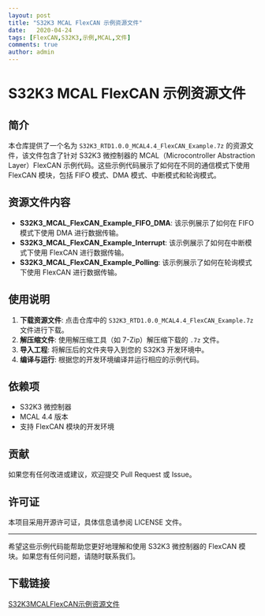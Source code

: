 ```yaml
---
layout: post
title: "S32K3 MCAL FlexCAN 示例资源文件"
date:   2020-04-24
tags: [FlexCAN,S32K3,示例,MCAL,文件]
comments: true
author: admin
---
```

# S32K3 MCAL FlexCAN 示例资源文件

## 简介

本仓库提供了一个名为 `S32K3_RTD1.0.0_MCAL4.4_FlexCAN_Example.7z` 的资源文件，该文件包含了针对 S32K3 微控制器的 MCAL（Microcontroller Abstraction Layer）FlexCAN 示例代码。这些示例代码展示了如何在不同的通信模式下使用 FlexCAN 模块，包括 FIFO 模式、DMA 模式、中断模式和轮询模式。

## 资源文件内容

- **S32K3_MCAL_FlexCAN_Example_FIFO_DMA**: 该示例展示了如何在 FIFO 模式下使用 DMA 进行数据传输。
- **S32K3_MCAL_FlexCAN_Example_Interrupt**: 该示例展示了如何在中断模式下使用 FlexCAN 进行数据传输。
- **S32K3_MCAL_FlexCAN_Example_Polling**: 该示例展示了如何在轮询模式下使用 FlexCAN 进行数据传输。

## 使用说明

1. **下载资源文件**: 点击仓库中的 `S32K3_RTD1.0.0_MCAL4.4_FlexCAN_Example.7z` 文件进行下载。
2. **解压缩文件**: 使用解压缩工具（如 7-Zip）解压缩下载的 `.7z` 文件。
3. **导入工程**: 将解压后的文件夹导入到您的 S32K3 开发环境中。
4. **编译与运行**: 根据您的开发环境编译并运行相应的示例代码。

## 依赖项

- S32K3 微控制器
- MCAL 4.4 版本
- 支持 FlexCAN 模块的开发环境

## 贡献

如果您有任何改进或建议，欢迎提交 Pull Request 或 Issue。

## 许可证

本项目采用开源许可证，具体信息请参阅 LICENSE 文件。

---

希望这些示例代码能帮助您更好地理解和使用 S32K3 微控制器的 FlexCAN 模块。如果您有任何问题，请随时联系我们。

## 下载链接

[S32K3MCALFlexCAN示例资源文件](https://pan.quark.cn/s/f05fecb4d722)